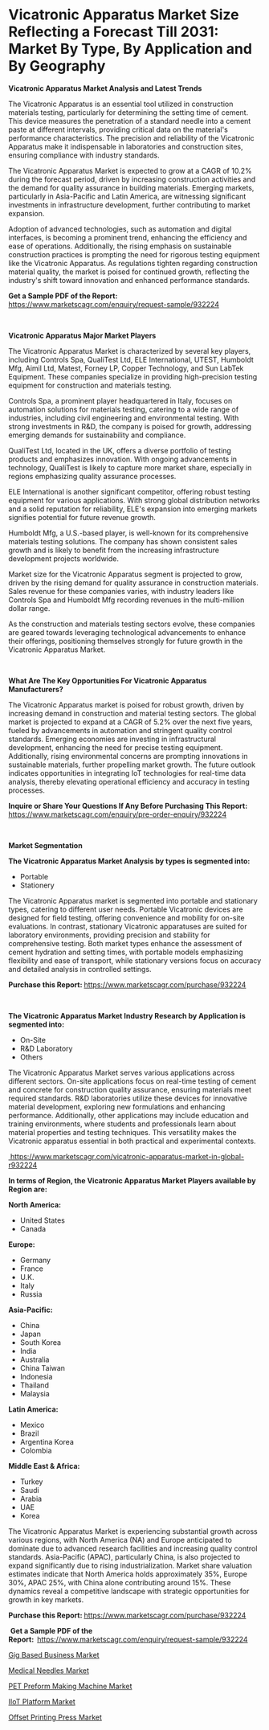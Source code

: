 <p><h1>Vicatronic Apparatus Market Size Reflecting a Forecast Till 2031: Market By Type, By Application and By Geography</h1></p><p><strong>Vicatronic Apparatus Market Analysis and Latest Trends</strong></p>
<p><p>The Vicatronic Apparatus is an essential tool utilized in construction materials testing, particularly for determining the setting time of cement. This device measures the penetration of a standard needle into a cement paste at different intervals, providing critical data on the material's performance characteristics. The precision and reliability of the Vicatronic Apparatus make it indispensable in laboratories and construction sites, ensuring compliance with industry standards.</p><p>The Vicatronic Apparatus Market is expected to grow at a CAGR of 10.2% during the forecast period, driven by increasing construction activities and the demand for quality assurance in building materials. Emerging markets, particularly in Asia-Pacific and Latin America, are witnessing significant investments in infrastructure development, further contributing to market expansion. </p><p>Adoption of advanced technologies, such as automation and digital interfaces, is becoming a prominent trend, enhancing the efficiency and ease of operations. Additionally, the rising emphasis on sustainable construction practices is prompting the need for rigorous testing equipment like the Vicatronic Apparatus. As regulations tighten regarding construction material quality, the market is poised for continued growth, reflecting the industry's shift toward innovation and enhanced performance standards.</p></p>
<p><strong>Get a Sample PDF of the Report:&nbsp;</strong> <a href="https://www.marketscagr.com/enquiry/request-sample/932224?utm_campaign=1166&utm_medium=2&utm_source=Github&utm_content=ia&utm_term=25122024&utm_id=vicatronic-apparatus">https://www.marketscagr.com/enquiry/request-sample/932224</a></p>
<p>&nbsp;</p>
<p><strong>Vicatronic Apparatus Major Market Players</strong></p>
<p><p>The Vicatronic Apparatus Market is characterized by several key players, including Controls Spa, QualiTest Ltd, ELE International, UTEST, Humboldt Mfg, Aimil Ltd, Matest, Forney LP, Copper Technology, and Sun LabTek Equipment. These companies specialize in providing high-precision testing equipment for construction and materials testing.</p><p>Controls Spa, a prominent player headquartered in Italy, focuses on automation solutions for materials testing, catering to a wide range of industries, including civil engineering and environmental testing. With strong investments in R&D, the company is poised for growth, addressing emerging demands for sustainability and compliance.</p><p>QualiTest Ltd, located in the UK, offers a diverse portfolio of testing products and emphasizes innovation. With ongoing advancements in technology, QualiTest is likely to capture more market share, especially in regions emphasizing quality assurance processes.</p><p>ELE International is another significant competitor, offering robust testing equipment for various applications. With strong global distribution networks and a solid reputation for reliability, ELE's expansion into emerging markets signifies potential for future revenue growth.</p><p>Humboldt Mfg, a U.S.-based player, is well-known for its comprehensive materials testing solutions. The company has shown consistent sales growth and is likely to benefit from the increasing infrastructure development projects worldwide.</p><p>Market size for the Vicatronic Apparatus segment is projected to grow, driven by the rising demand for quality assurance in construction materials. Sales revenue for these companies varies, with industry leaders like Controls Spa and Humboldt Mfg recording revenues in the multi-million dollar range.</p><p>As the construction and materials testing sectors evolve, these companies are geared towards leveraging technological advancements to enhance their offerings, positioning themselves strongly for future growth in the Vicatronic Apparatus Market.</p></p>
<p>&nbsp;</p>
<p><strong>What Are The Key Opportunities For Vicatronic Apparatus Manufacturers?</strong></p>
<p><p>The Vicatronic Apparatus market is poised for robust growth, driven by increasing demand in construction and material testing sectors. The global market is projected to expand at a CAGR of 5.2% over the next five years, fueled by advancements in automation and stringent quality control standards. Emerging economies are investing in infrastructural development, enhancing the need for precise testing equipment. Additionally, rising environmental concerns are prompting innovations in sustainable materials, further propelling market growth. The future outlook indicates opportunities in integrating IoT technologies for real-time data analysis, thereby elevating operational efficiency and accuracy in testing processes.</p></p>
<p><strong>Inquire or Share Your Questions If Any Before Purchasing This Report:</strong> <a href="https://www.marketscagr.com/enquiry/pre-order-enquiry/932224?utm_campaign=1166&utm_medium=2&utm_source=Github&utm_content=ia&utm_term=25122024&utm_id=vicatronic-apparatus">https://www.marketscagr.com/enquiry/pre-order-enquiry/932224</a></p>
<p>&nbsp;</p>
<p><strong>Market Segmentation</strong></p>
<p><strong>The Vicatronic Apparatus Market Analysis by types is segmented into:</strong></p>
<p><ul><li>Portable</li><li>Stationery</li></ul></p>
<p><p>The Vicatronic Apparatus market is segmented into portable and stationary types, catering to different user needs. Portable Vicatronic devices are designed for field testing, offering convenience and mobility for on-site evaluations. In contrast, stationary Vicatronic apparatuses are suited for laboratory environments, providing precision and stability for comprehensive testing. Both market types enhance the assessment of cement hydration and setting times, with portable models emphasizing flexibility and ease of transport, while stationary versions focus on accuracy and detailed analysis in controlled settings.</p></p>
<p><strong>Purchase this Report:&nbsp;</strong><a href="https://www.marketscagr.com/purchase/932224?utm_campaign=1166&utm_medium=2&utm_source=Github&utm_content=ia&utm_term=25122024&utm_id=vicatronic-apparatus">https://www.marketscagr.com/purchase/932224</a></p>
<p>&nbsp;</p>
<p><strong>The Vicatronic Apparatus Market Industry Research by Application is segmented into:</strong></p>
<p><ul><li>On-Site</li><li>R&D Laboratory</li><li>Others</li></ul></p>
<p><p>The Vicatronic Apparatus Market serves various applications across different sectors. On-site applications focus on real-time testing of cement and concrete for construction quality assurance, ensuring materials meet required standards. R&D laboratories utilize these devices for innovative material development, exploring new formulations and enhancing performance. Additionally, other applications may include education and training environments, where students and professionals learn about material properties and testing techniques. This versatility makes the Vicatronic apparatus essential in both practical and experimental contexts.</p></p>
<p><a href="https://www.marketscagr.com/vicatronic-apparatus-market-in-global-r932224?utm_campaign=1166&utm_medium=2&utm_source=Github&utm_content=ia&utm_term=25122024&utm_id=vicatronic-apparatus">&nbsp;https://www.marketscagr.com/vicatronic-apparatus-market-in-global-r932224</a></p>
<p><strong>In terms of Region, the Vicatronic Apparatus Market Players available by Region are:</strong></p>
<p>
    <p> <strong> North America: </strong>
        <ul>
            <li>United States</li>
            <li>Canada</li>
        </ul>
        </p> 
    <p> <strong> Europe: </strong>
        <ul>
            <li>Germany</li>
            <li>France</li>
            <li>U.K.</li>
            <li>Italy</li>
            <li>Russia</li>
        </ul>
        </p> 
    <p> <strong> Asia-Pacific: </strong>
        <ul>
            <li>China</li>
            <li>Japan</li>
            <li>South Korea</li>
            <li>India</li>
            <li>Australia</li>
            <li>China Taiwan</li>
            <li>Indonesia</li>
            <li>Thailand</li>
            <li>Malaysia</li>
        </ul>
        </p> 
    <p> <strong> Latin America: </strong>
        <ul>
            <li>Mexico</li>
            <li>Brazil</li>
            <li>Argentina Korea</li>
            <li>Colombia</li>
        </ul>
        </p> 
    <p> <strong> Middle East & Africa: </strong>
        <ul>
            <li>Turkey</li>
            <li>Saudi</li>
            <li>Arabia</li>
            <li>UAE</li>
            <li>Korea</li>
        </ul>
    </p>
    </p>
<p><p>The Vicatronic Apparatus Market is experiencing substantial growth across various regions, with North America (NA) and Europe anticipated to dominate due to advanced research facilities and increasing quality control standards. Asia-Pacific (APAC), particularly China, is also projected to expand significantly due to rising industrialization. Market share valuation estimates indicate that North America holds approximately 35%, Europe 30%, APAC 25%, with China alone contributing around 15%. These dynamics reveal a competitive landscape with strategic opportunities for growth in key markets.</p></p>
<p><strong>Purchase this Report: </strong><a href="https://www.marketscagr.com/purchase/932224?utm_campaign=1166&utm_medium=2&utm_source=Github&utm_content=ia&utm_term=25122024&utm_id=vicatronic-apparatus">https://www.marketscagr.com/purchase/932224</a></p>
<p>&nbsp;<strong>Get a Sample PDF of the Report:&nbsp;&nbsp;</strong><a href="https://www.marketscagr.com/enquiry/request-sample/932224?utm_campaign=1166&utm_medium=2&utm_source=Github&utm_content=ia&utm_term=25122024&utm_id=vicatronic-apparatus">https://www.marketscagr.com/enquiry/request-sample/932224</a></p>
<p><strong></strong></p>
<p><p><a href="https://github.com/kimberjam0i/Market-Research-Report-List-1/blob/main/gig-based-business-market.md?utm_campaign=1166&utm_medium=2&utm_source=Github&utm_content=ia&utm_term=25122024&utm_id=vicatronic-apparatus">Gig Based Business Market</a></p><p><a href="https://www.linkedin.com/pulse/future-revenue-market-insights-medical-needles-industry-erggc?utm_campaign=1166&utm_medium=2&utm_source=Github&utm_content=ia&utm_term=25122024&utm_id=vicatronic-apparatus">Medical Needles Market</a></p><p><a href="https://www.linkedin.com/pulse/market-insights-revenue-forecast-pet-preform-making-machine-zxqlf?utm_campaign=1166&utm_medium=2&utm_source=Github&utm_content=ia&utm_term=25122024&utm_id=vicatronic-apparatus">PET Preform Making Machine Market</a></p><p><a href="https://github.com/ElviraLeka1962/Market-Research-Report-List-1/blob/main/iiot-platform-market.md?utm_campaign=1166&utm_medium=2&utm_source=Github&utm_content=ia&utm_term=25122024&utm_id=vicatronic-apparatus">IIoT Platform Market</a></p><p><a href="https://www.linkedin.com/pulse/offset-printing-press-market-size-global-revenue-sales-volume-sjexf?utm_campaign=1166&utm_medium=2&utm_source=Github&utm_content=ia&utm_term=25122024&utm_id=vicatronic-apparatus">Offset Printing Press Market</a></p></p>